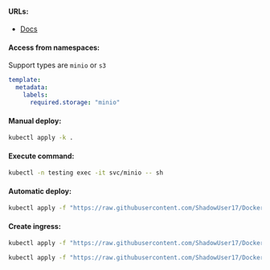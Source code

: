 #### URLs:
- [Docs](https://min.io/docs/minio/kubernetes/upstream/index.html)

#### Access from namespaces:
Support types are `minio` or `s3`
```yaml
template:
  metadata:
    labels:
      required.storage: "minio"
```

#### Manual deploy:
```bash
kubectl apply -k .
```

#### Execute command:
```bash
kubectl -n testing exec -it svc/minio -- sh
```

#### Automatic deploy:
```bash
kubectl apply -f "https://raw.githubusercontent.com/ShadowUser17/DockerTemplates/master/K8S/minio/fluxcd-deploy.yml"
```

#### Create ingress:
```bash
kubectl apply -f "https://raw.githubusercontent.com/ShadowUser17/DockerTemplates/master/K8S/minio/ingress-nginx.yml"
```
```bash
kubectl apply -f "https://raw.githubusercontent.com/ShadowUser17/DockerTemplates/master/K8S/minio/ingress-istio.yml"
```
